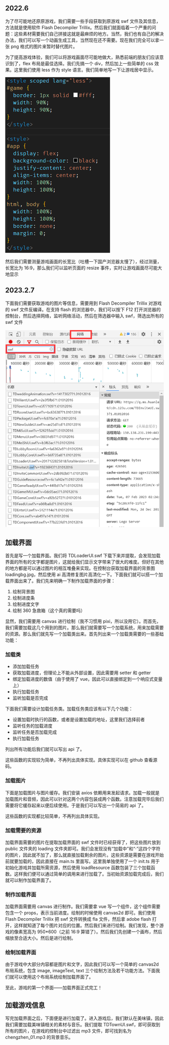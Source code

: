## 2022.6

为了尽可能地还原原游戏，我们需要一些手段获取到原游戏 swf 文件及其信息，方法就是使用软件 Flash Decompiler Trillix。然后我们就面临着一个严重的问题：这些素材需要我们自己拼接这就是最麻烦的地方。当然，我们也有自己的解决办法，我们可以写一个动画生成工具，当然现在还不需要。现在我们完全可以拿一张 png 格式的图片来暂时替代图片。

为了提高游戏体验，我们可以将游戏画面尽可能地做大，熟悉前端的朋友们应该意识到了，flex 布局是最佳选择。我们先搞一个 div，然后加上一些简单的 css 效果。这里我们使用 less 作为 style 语言。我们简单地写一下让游戏居中显示。

![1](./images/stage1/1.png)

然后我们需要测量游戏画面的长宽比（吐槽一下国产浏览器太慢了），经过测量，长宽比为 16:9，那么我们可以监听页面的 resize 事件，实时让游戏画面尽可能大地显示

## 2023.2.7

下面我们需要获取游戏的图片等信息，需要用到 Flash Decompiler Trillix 对游戏的 swf 文件反编译。在支持 flash 的浏览器中，我们可以按下 F12 打开浏览器的控制台，然后选择网络，监听网络活动，然后在筛选器中输入 swf，筛选出所有的 swf 文件

![2](./images/stage1/image.png)

## 加载界面

首先是写一个加载界面。我们将 TDLoaderUI.swf 下载下来并提取，会发现加载界面的所有的文字都是图片，这就给我们显示文字带来了很大的难度。但好在其他的地方都是可以通过图片的相互堆叠来实现。在控制台获取加载界面的背景图 loadingbg.jpg，然后使用 ai 高清修复图片高清化一下。下面我们就可以搭一个加载界面出来了。我们先来明确一下制作加载界面的步骤：

1. 绘制背景图
2. 绘制进度条
3. 绘制进度文字
4. 绘制 360 急救箱（这个真的需要吗）

显然，我们需要用 canvas 进行绘制（我不习惯用 pixi，所以没用它）。而首先，我们需要加载这几个用到的图片。那么我们就需要写一个加载系统，用来加载需要的资源。那么我们就先写一个加载类出来。首先列出来一个加载类需要的一些基础功能：

### 加载类

-   添加加载任务
-   获取加载进度，但理论上不能从外部设置，因此需要用 setter 和 getter
-   绑定加载进度的数值（由于使用了 vue，因此可以直接绑定到一个响应式变量上）
-   执行加载任务
-   监听加载是否完成

下面我们需要设计加载任务类。加载任务类应该有以下几个功能：

-   设置加载时执行的函数，或者是设置加载的地址，这里我们选择前者
-   监听任务的加载进度
-   监听任务是否加载完成
-   执行加载任务

列出所有功能后我们就可以写出 api 了。

这些函数的实现较为简单，不再列出具体实现。具体实现可以在 github 查看源码。

### 加载图片

下面是加载图片与图片缓存。我们安装 axios 依赖用来发起请求。加载一般就是加载图片和音频，因此可以针对这两个内容包装成两个函数。注意加载完毕后我们需要将它缓存起来以便后续使用。于是我们可以写出一个简易的 api 了。

这些函数的实现都比较简单，不再列出具体实现。

### 加载需要的资源

加载界面需要的图片在提取加载界面的 swf 文件时已经获得了，把这些图片放到 public 文件夹的 loading 文件夹即可。我们会发现没有“加载中”和“·”这四个字符的图片，因此就不加了，那么就直接加载剩余的图片。这些资源是需要在游戏开始前就要加载的，因此直接在 main.ts 里面写。这里我单独使用了一个 init.ts 用于初始化游戏并加载所需资源，然后使用 loadResource 函数包装了三个加载函数。这样我们便可以通过简单的调用来进行加载了。当初始资源加载完成后，我们就可以制作加载界面了。

### 制作加载界面

加载界面需要用 canvas 进行制作。我们需要拿 vue 写一个组件，这个组件需要包含一个 props，表示当前进度。绘制的时候使用 canvas2d 即可。我们使用 Flash Decompiler Trillix 把 swf 文件转换成 fla 文件，然后拿 adobe flash 打开，这样就知道了每个图片对应的位置。然后我们来进行绘制。我们发现，整个游戏的像素宽高为 950\*600（之前 16:9 算错了）。然后我们先创建一个画布，然后缩放至合适大小。然后是进行绘制。

### 绘制加载界面

由于游戏中大部分内容都是图片和文字，因此我们可以写一个简单的 canvas2d 布局系统，包含 image, imageText, text 三个绘制方法及若干功能方法。下面我们就可以使用这个布局系统绘制加载界面了。

至此，游戏的第一个界面——加载界面正式完工！

## 加载游戏信息

写完加载界面之后，下面便是进行加载了。进入游戏后，我们默认在美味镇，因此我们需要加载美味镇相关的素材与音乐。我们提取 TDTownUI.swf，即可获取到所有的图片，在游戏的控制台中过滤出 mp3 文件，即可找到名为 chengzhen_01.mp3 的背景音乐。
